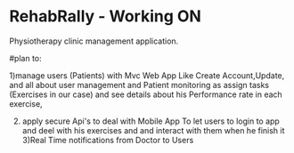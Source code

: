 # RehabRally - Working ON
Physiotherapy clinic management application.

#plan to:

1)manage users (Patients) with Mvc Web App Like Create Account,Update,
		and all about user management and Patient monitoring as assign tasks (Exercises in our case) 
				and see details about his Performance rate in each exercise,

2) apply secure Api's to deal with Mobile App 
  To let users to login to app and deel with his exercises and and interact with them when he finish it 
3)Real Time notifications from Doctor to Users



